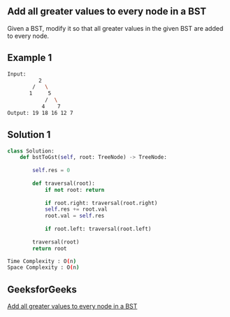 ## Add all greater values to every node in a BST
Given a BST, modify it so that all greater values in the given BST are added to every node.

   
## Example 1


```bash
Input:
          2
        /   \
       1     5
            /  \
           4    7
Output: 19 18 16 12 7
```


## Solution 1 

```Python
class Solution:
    def bstToGst(self, root: TreeNode) -> TreeNode:
                
        self.res = 0
        
        def traversal(root):
            if not root: return 
            
            if root.right: traversal(root.right)
            self.res += root.val
            root.val = self.res
            
            if root.left: traversal(root.left)
            
        traversal(root)
        return root
```
```bash
Time Complexity : O(n) 
Space Complexity : O(n) 
```


## GeeksforGeeks

[Add all greater values to every node in a BST](https://practice.geeksforgeeks.org/problems/add-all-greater-values-to-every-node-in-a-bst/1?page=1&difficulty[]=1&difficulty[]=2&status[]=unsolved&company[]=Amazon&company[]=Microsoft&company[]=Adobe&company[]=Facebook&category[]=Binary%20Search%20Tree&sortBy=submissions)
